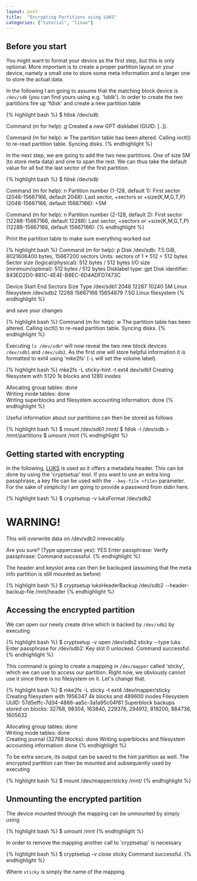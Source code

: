 ```yaml
---
layout: post
title:  "Encrypting Partitions using LUKS"
categories: ["tutorial", "linux"]
---
```


Before you start
----------------
You might want to format your device as the first step, but this is only optional.
More important is to create a proper partition layout on your device, namely a small one to store some meta information and a larger one to store the actual data.

In the following I am going to assume that the matching block device is `/dev/sdb` (you can find yours using e.g. 'lsblk').
In order to create the two partitions fire up 'fdisk' and create a new partition table

{% highlight bash %}
$ fdisk /dev/sdb

Command (m for help): g
Created a new GPT disklabel (GUID: [..]).

Command (m for help): w
The partition table has been altered.
Calling ioctl() to re-read partition table.
Syncing disks.
{% endhighlight %}

In the next step, we are going to add the two new partitions. One of size 5M (to store meta data) and one to span the rest. We can thus take the default value for all but the last sector of the first partition.

{% highlight bash %}
$ fdisk /dev/sdb

Command (m for help): n
Partition number (1-128, default 1):
First sector (2048-15667166, default 2048):
Last sector, +sectors or +size{K,M,G,T,P} (2048-15667166, default 15667166): +5M

Command (m for help): n
Partition number (2-128, default 2): 
First sector (12288-15667166, default 12288):
Last sector, +sectors or +size{K,M,G,T,P} (12288-15667166, default 15667166):
{% endhighlight %}

Print the partition table to make sure everything worked out

{% highlight bash %}
Command (m for help): p
Disk /dev/sdb: 7.5 GiB, 8021606400 bytes, 15667200 sectors
Units: sectors of 1 * 512 = 512 bytes
Sector size (logical/physical): 512 bytes / 512 bytes
I/O size (minimum/optimal): 512 bytes / 512 bytes
Disklabel type: gpt
Disk identifier: 843ED2D0-881C-4E4E-B8EC-6D4ADFD7473C

Device     Start      End  Sectors  Size Type
/dev/sdb1   2048    12287    10240    5M Linux filesystem
/dev/sdb2  12288 15667166 15654879  7.5G Linux filesystem
{% endhighlight %}

and save your changes

{% highlight bash %}
Command (m for help): w
The partition table has been altered.
Calling ioctl() to re-read partition table.
Syncing disks.
{% endhighlight %}

Executing `ls /dev/sdb*` will now reveal the two new block devices `/dev/sdb1` and `/dev/sdb2`.
As the first one will store helpful information it is formatted to ext4 using 'mke2fs' (`-L` will set the volume label).

{% highlight bash %}
mke2fs -L sticky-hint -t ext4 dev/sdb1
Creating filesystem with 5120 1k blocks and 1280 inodes

Allocating group tables: done                            
Writing inode tables: done                            
Writing superblocks and filesystem accounting information: done
{% endhighlight %}

Useful information about our partitions can then be stored as follows

{% highlight bash %}
$ mount /dev/sdb1 /mnt/
$ fdisk -l /dev/sdb > /mnt/partitions
$ umount /mnt
{% endhighlight %}


Getting started with encrypting
-------------------------------
In the following, [LUKS](http://en.wikipedia.org/wiki/Linux_Unified_Key_Setup) is used as it offers a metadata header.
This can be done by using the 'cryptsetup' tool. If you want to use an extra long passphrase, a key file can be used with the `--key-file <file>` parameter. For the sake of simplicity I am going to provide a password from stdin here.

{% highlight bash %}
$ cryptsetup -v luksFormat /dev/sdb2

WARNING!
========
This will overwrite data on /dev/sdb2 irrevocably.

Are you sure? (Type uppercase yes): YES
Enter passphrase: 
Verify passphrase:
Command successful.
{% endhighlight %}

The header and keyslot area can then be backuped (assuming that the meta info partition is still mounted as before)

{% highlight bash %}
$ cryptsetup luksHeaderBackup /dev/sdb2 --header-backup-file /mnt/header
{% endhighlight %}


Accessing the encrypted partition
---------------------------------
We can open our newly create drive which is backed by `/dev/sdb2` by executing

{% highlight bash %}
$ cryptsetup -v open /dev/sdb2 sticky --type luks
Enter passphrase for /dev/sdb2: 
Key slot 0 unlocked.
Command successful.
{% endhighlight %}

This command is going to create a mapping in `/dev/mapper` called 'sticky', which we can use to access our partition.
Right now, we obviously cannot use it since there is no filesystem on it. Let's change that.

{% highlight bash %}
$ mke2fs -L sticky -t ext4 /dev/mapper/sticky
Creating filesystem with 1956347 4k blocks and 489600 inodes
Filesystem UUID: 57d5effc-7d34-4866-aa5c-3a1a95c04f81
Superblock backups stored on blocks: 
    32768, 98304, 163840, 229376, 294912, 819200, 884736, 1605632

Allocating group tables: done                            
Writing inode tables: done                            
Creating journal (32768 blocks): done
Writing superblocks and filesystem accounting information: done
{% endhighlight %}

To be extra secure, its output can be saved to the hint partition as well.
The encrypted partition can then be mounted and subsequently used by executing

{% highlight bash %}
$ mount /dev/mapper/sticky /mnt/
{% endhighlight %}


Unmounting the encrypted partition
----------------------------------
The device mounted through the mapping can be unmounted by simply using

{% highlight bash %}
$ umount /mnt
{% endhighlight %}

In order to remove the mapping another call to 'cryptsetup' is necessary

{% highlight bash %}
$ cryptsetup -v close sticky
Command successful.
{% endhighlight %}

Where `sticky` is simply the name of the mapping.
